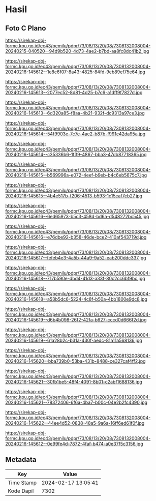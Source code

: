 # Hasil

## Foto C Plano

https://sirekap-obj-formc.kpu.go.id/ec43/pemilu/pdpr/73/08/13/20/08/7308132008004-20240215-040520--94d9b520-4d73-4ae2-b7bd-aa8fc8dc41b2.jpg

https://sirekap-obj-formc.kpu.go.id/ec43/pemilu/pdpr/73/08/13/20/08/7308132008004-20240216-145612--1e8c6f07-8a43-4825-84fd-9eb89ef75e64.jpg

https://sirekap-obj-formc.kpu.go.id/ec43/pemilu/pdpr/73/08/13/20/08/7308132008004-20240216-145613--2077ec52-8d81-4d25-b7c6-a1dff9f7827d.jpg

https://sirekap-obj-formc.kpu.go.id/ec43/pemilu/pdpr/73/08/13/20/08/7308132008004-20240216-145613--6d320a85-f8aa-4b21-932f-dc9313a97ce3.jpg

https://sirekap-obj-formc.kpu.go.id/ec43/pemilu/pdpr/73/08/13/20/08/7308132008004-20240216-145614--54f9903e-7c7e-4ae2-b87b-f991c42da95a.jpg

https://sirekap-obj-formc.kpu.go.id/ec43/pemilu/pdpr/73/08/13/20/08/7308132008004-20240216-145614--c35336b6-1f39-4867-bba3-47db87718365.jpg

https://sirekap-obj-formc.kpu.go.id/ec43/pemilu/pdpr/73/08/13/20/08/7308132008004-20240216-145615--b569996a-e072-4eef-b9eb-b4c6eb5675c7.jpg

https://sirekap-obj-formc.kpu.go.id/ec43/pemilu/pdpr/73/08/13/20/08/7308132008004-20240216-145615--4b4e517b-f206-4513-b593-1c15caf7cb27.jpg

https://sirekap-obj-formc.kpu.go.id/ec43/pemilu/pdpr/73/08/13/20/08/7308132008004-20240216-145616--6ed65973-b5c3-458d-bd6a-d548272bc545.jpg

https://sirekap-obj-formc.kpu.go.id/ec43/pemilu/pdpr/73/08/13/20/08/7308132008004-20240216-145616--e76dbe92-b358-46de-bce2-410af543719d.jpg

https://sirekap-obj-formc.kpu.go.id/ec43/pemilu/pdpr/73/08/13/20/08/7308132008004-20240216-145617--fefeb4e3-4a5b-44a9-9a52-eab200ddc337.jpg

https://sirekap-obj-formc.kpu.go.id/ec43/pemilu/pdpr/73/08/13/20/08/7308132008004-20240216-145618--717b590e-dbd4-41d3-a33f-80c2cc6bf9bc.jpg

https://sirekap-obj-formc.kpu.go.id/ec43/pemilu/pdpr/73/08/13/20/08/7308132008004-20240216-145618--a53b5dc6-5224-4c8f-b50a-4bb1800e9dc8.jpg

https://sirekap-obj-formc.kpu.go.id/ec43/pemilu/pdpr/73/08/13/20/08/7308132008004-20240216-145619--d6b4b098-26f2-42fa-b627-cccd0d666f2d.jpg

https://sirekap-obj-formc.kpu.go.id/ec43/pemilu/pdpr/73/08/13/20/08/7308132008004-20240216-145619--61a28b2c-b31a-430f-aedc-81a11a568136.jpg

https://sirekap-obj-formc.kpu.go.id/ec43/pemilu/pdpr/73/08/13/20/08/7308132008004-20240216-145620--bba739b0-53ba-431b-8488-ce327caf4ff2.jpg

https://sirekap-obj-formc.kpu.go.id/ec43/pemilu/pdpr/73/08/13/20/08/7308132008004-20240216-145621--30fb1be5-48f4-4091-8b01-c2abf1688136.jpg

https://sirekap-obj-formc.kpu.go.id/ec43/pemilu/pdpr/73/08/13/20/08/7308132008004-20240216-145621--78372406-6f6a-4ba7-b00c-04e2b2fc4390.jpg

https://sirekap-obj-formc.kpu.go.id/ec43/pemilu/pdpr/73/08/13/20/08/7308132008004-20240216-145622--44ee4d52-0838-48a5-9a6a-16ff6ed61f0f.jpg

https://sirekap-obj-formc.kpu.go.id/ec43/pemilu/pdpr/73/08/13/20/08/7308132008004-20240216-145612--0e99fe4d-7872-4faf-b474-a0e37f5c3156.jpg


## Metadata

| Key        | Value               |
| ---------- | ------------------- |
| Time Stamp | 2024-02-17 13:05:41 |
| Kode Dapil | 7302                |




